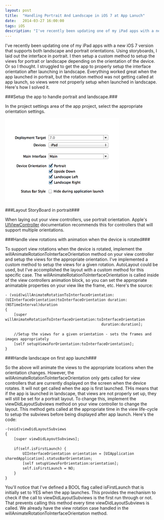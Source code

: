 ```yaml
---
layout: post
title:  "Handling Portrait And Landscape in iOS 7 at App Lanuch"
date:   2014-03-27 16:00:00
tags: iOS
description: "I've recently been updating one of my iPad apps with a new iOS 7 version that supports both landscape and portrait orientations. Using storyboards, I laid out the interface in portrait. I then setup a custom method to setup the views for portrait or landscape depending on the orientation of the device. Or so I thought."
---
```


I've recently been updating one of my iPad apps with a new iOS 7 version that supports both landscape and portrait orientations.  Using storyboards, I laid out the interface in portrait.  I then setup a custom method to setup the views for portrait or landscape depending on the orientation of the device.  Or so I thought.  I struggled to get the app to properly setup the interface orientation after launching in landscape.  Everything worked great when the app launched in portrait, but the rotation method was not getting called at app launch, so views were not properly setup when launched in landscape.  Here's how I solved it.

###Setup the app to handle portrait and landscape.###

In the project settings area of the app project, select the appropriate orientation settings.

<img src="/img/orientation-options.png" class="img-responsive center-block" alt="Orientation Options">

###Layout StoryBoard in portrait###

When laying out your view controllers, use portrait orientation.  Apple's [UIViewController](https://developer.apple.com/library/ios/documentation/uikit/reference/UIViewController_Class/Reference/Reference.html) documentation recommends this for controllers that will support multiple orientations.

###Handle view rotations with animation when the device is rotated###

To support view rotations when the device is rotated, implement the willAnimateRotationToInterfaceOrientation method on your view controller and setup the views for the appropriate orientation.  I've implemented a custom method to setup the views for a given rotation.  AutoLayout could be used, but I've accomplished the layout with a custom method for this specific case.  The willAnimateRotationToInterfaceOrientation is called inside of the view controllers animation block, so you can set the appropriate animatable properties on your view like the frame, etc.  Here's the source:

```obj-c
- (void)willAnimateRotationToInterfaceOrientation:(UIInterfaceOrientation)toInterfaceOrientation duration:(NSTimeInterval)duration
{
    [super willAnimateRotationToInterfaceOrientation:toInterfaceOrientation 
    										duration:duration];
    
    //Setup the views for a given orientation - sets the frames and images appropriately
    [self setupViewsForOrientation:toInterfaceOrientation];
}
```

###Handle landscape on first app launch###

So the above will animate the views to the appropriate locations when the orientation changes.  However, the willAnimateRotationToInterfaceOrientation only gets called for view controllers that are currently displayed on the screen when the device rotates.  It will not get called when the app is first launched.  THis means that if the app is launched in landscape, that views are not properly set up, they will still be set for a portrait layout.  To change this, implement the viewDidLayoutSubviews method on your view controller to change the layout.  This method gets called at the appropriate time in the view life-cycle to setup the subviews before being displayed after app launch.  Here's the code:

```obj-c
-(void)viewDidLayoutSubviews
{
    [super viewDidLayoutSubviews];
    
    if(self.isFirstLaunch) {
        UIInterfaceOrientation orientation = [UIApplication sharedApplication].statusBarOrientation;
        [self setupViewsForOrientation:orientation];
        self.isFirstLaunch = NO;
    }
}
```

You'll notice that I've defined a BOOL flag called isFirstLaunch that is initially set to YES when the app launches.  This provides the mechanism to check if the call to viewDidLayoutSubviews is the first run through or not.  That prevents calling this method every time viewDidLayoutSubviews is called.  We already have the view rotation case handled in the willAnimateRotationToInterfaceOrientation method.